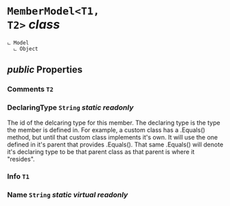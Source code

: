 # <code><span title="">MemberModel</span><<span title="">T1</span>, <span title="">T2</span>></code> *class*

```
ட Model
  ட Object
```



## *public* Properties

### Comments <code><span title="">T2</span></code>



### DeclaringType <code><span title="Represents text as a sequence of UTF-16 code units.">String</span></code> *static* *readonly*

The id of the delcaring type for this member. The declaring type is 
the type the member is defined in. For example, a custom class has a .Equals()
method, but until that custom class implements it's own. It will use the one defined
in it's parent that provides .Equals(). That same .Equals() will denote it's declaring type to
be that parent class as that parent is where it "resides".

### Info <code><span title="">T1</span></code>



### Name <code><span title="Represents text as a sequence of UTF-16 code units.">String</span></code> *static* *virtual* *readonly*



